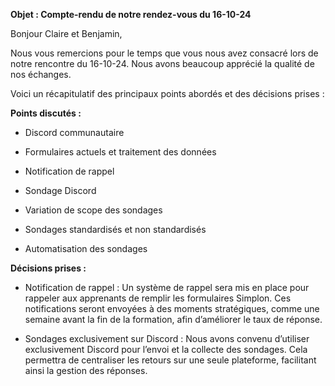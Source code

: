 **Objet : Compte-rendu de notre rendez-vous du 16-10-24**

Bonjour Claire et Benjamin,

Nous vous remercions pour le temps que vous nous avez consacré lors de notre rencontre du 16-10-24. Nous avons beaucoup apprécié la qualité de nos échanges.

Voici un récapitulatif des principaux points abordés et des décisions prises :


**Points discutés :**
- Discord communautaire

- Formulaires actuels et traitement des données

- Notification de rappel

- Sondage Discord 

- Variation de scope des sondages

- Sondages standardisés et non standardisés

- Automatisation des sondages


**Décisions prises :**
- Notification de rappel : Un système de rappel sera mis en place pour rappeler aux apprenants de remplir les formulaires Simplon. Ces notifications seront envoyées à des moments stratégiques, comme une semaine avant la fin de la formation, afin d’améliorer le taux de réponse.

- Sondages exclusivement sur Discord : Nous avons convenu d’utiliser exclusivement Discord pour l’envoi et la collecte des sondages. Cela permettra de centraliser les retours sur une seule plateforme, facilitant ainsi la gestion des réponses.
